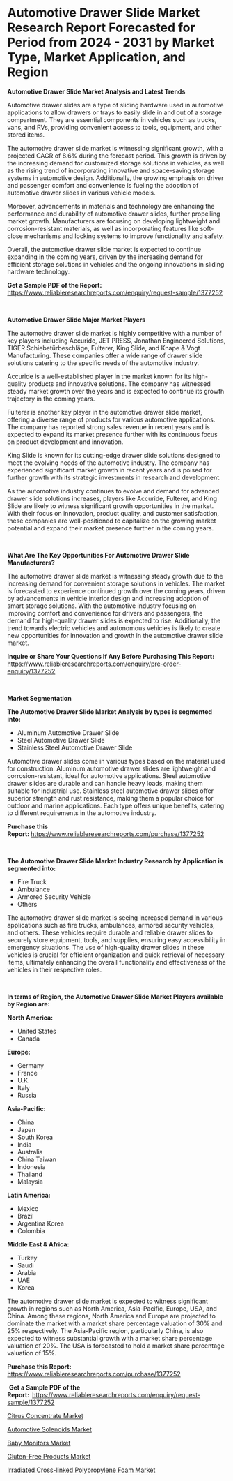 <p><h1>Automotive Drawer Slide Market Research Report Forecasted for Period from 2024 -  2031 by Market Type, Market Application, and Region</h1></p><p><strong>Automotive Drawer Slide Market Analysis and Latest Trends</strong></p>
<p><p>Automotive drawer slides are a type of sliding hardware used in automotive applications to allow drawers or trays to easily slide in and out of a storage compartment. They are essential components in vehicles such as trucks, vans, and RVs, providing convenient access to tools, equipment, and other stored items.</p><p>The automotive drawer slide market is witnessing significant growth, with a projected CAGR of 8.6% during the forecast period. This growth is driven by the increasing demand for customized storage solutions in vehicles, as well as the rising trend of incorporating innovative and space-saving storage systems in automotive design. Additionally, the growing emphasis on driver and passenger comfort and convenience is fueling the adoption of automotive drawer slides in various vehicle models.</p><p>Moreover, advancements in materials and technology are enhancing the performance and durability of automotive drawer slides, further propelling market growth. Manufacturers are focusing on developing lightweight and corrosion-resistant materials, as well as incorporating features like soft-close mechanisms and locking systems to improve functionality and safety.</p><p>Overall, the automotive drawer slide market is expected to continue expanding in the coming years, driven by the increasing demand for efficient storage solutions in vehicles and the ongoing innovations in sliding hardware technology.</p></p>
<p><strong>Get a Sample PDF of the Report:&nbsp;</strong> <a href="https://www.reliableresearchreports.com/enquiry/request-sample/1377252">https://www.reliableresearchreports.com/enquiry/request-sample/1377252</a></p>
<p>&nbsp;</p>
<p><strong>Automotive Drawer Slide Major Market Players</strong></p>
<p><p>The automotive drawer slide market is highly competitive with a number of key players including Accuride, JET PRESS, Jonathan Engineered Solutions, TIGER Schiebetürbeschläge, Fulterer, King Slide, and Knape & Vogt Manufacturing. These companies offer a wide range of drawer slide solutions catering to the specific needs of the automotive industry.</p><p>Accuride is a well-established player in the market known for its high-quality products and innovative solutions. The company has witnessed steady market growth over the years and is expected to continue its growth trajectory in the coming years.</p><p>Fulterer is another key player in the automotive drawer slide market, offering a diverse range of products for various automotive applications. The company has reported strong sales revenue in recent years and is expected to expand its market presence further with its continuous focus on product development and innovation.</p><p>King Slide is known for its cutting-edge drawer slide solutions designed to meet the evolving needs of the automotive industry. The company has experienced significant market growth in recent years and is poised for further growth with its strategic investments in research and development.</p><p>As the automotive industry continues to evolve and demand for advanced drawer slide solutions increases, players like Accuride, Fulterer, and King Slide are likely to witness significant growth opportunities in the market. With their focus on innovation, product quality, and customer satisfaction, these companies are well-positioned to capitalize on the growing market potential and expand their market presence further in the coming years.</p></p>
<p>&nbsp;</p>
<p><strong>What Are The Key Opportunities For Automotive Drawer Slide Manufacturers?</strong></p>
<p><p>The automotive drawer slide market is witnessing steady growth due to the increasing demand for convenient storage solutions in vehicles. The market is forecasted to experience continued growth over the coming years, driven by advancements in vehicle interior design and increasing adoption of smart storage solutions. With the automotive industry focusing on improving comfort and convenience for drivers and passengers, the demand for high-quality drawer slides is expected to rise. Additionally, the trend towards electric vehicles and autonomous vehicles is likely to create new opportunities for innovation and growth in the automotive drawer slide market.</p></p>
<p><strong>Inquire or Share Your Questions If Any Before Purchasing This Report:</strong> <a href="https://www.reliableresearchreports.com/enquiry/pre-order-enquiry/1377252">https://www.reliableresearchreports.com/enquiry/pre-order-enquiry/1377252</a></p>
<p>&nbsp;</p>
<p><strong>Market Segmentation</strong></p>
<p><strong>The Automotive Drawer Slide Market Analysis by types is segmented into:</strong></p>
<p><ul><li>Aluminum Automotive Drawer Slide</li><li>Steel Automotive Drawer Slide</li><li>Stainless Steel Automotive Drawer Slide</li></ul></p>
<p><p>Automotive drawer slides come in various types based on the material used for construction. Aluminum automotive drawer slides are lightweight and corrosion-resistant, ideal for automotive applications. Steel automotive drawer slides are durable and can handle heavy loads, making them suitable for industrial use. Stainless steel automotive drawer slides offer superior strength and rust resistance, making them a popular choice for outdoor and marine applications. Each type offers unique benefits, catering to different requirements in the automotive industry.</p></p>
<p><strong>Purchase this Report:&nbsp;</strong><a href="https://www.reliableresearchreports.com/purchase/1377252">https://www.reliableresearchreports.com/purchase/1377252</a></p>
<p>&nbsp;</p>
<p><strong>The Automotive Drawer Slide Market Industry Research by Application is segmented into:</strong></p>
<p><ul><li>Fire Truck</li><li>Ambulance</li><li>Armored Security Vehicle</li><li>Others</li></ul></p>
<p><p>The automotive drawer slide market is seeing increased demand in various applications such as fire trucks, ambulances, armored security vehicles, and others. These vehicles require durable and reliable drawer slides to securely store equipment, tools, and supplies, ensuring easy accessibility in emergency situations. The use of high-quality drawer slides in these vehicles is crucial for efficient organization and quick retrieval of necessary items, ultimately enhancing the overall functionality and effectiveness of the vehicles in their respective roles.</p></p>
<p>&nbsp;</p>
<p><strong>In terms of Region, the Automotive Drawer Slide Market Players available by Region are:</strong></p>
<p>
    <p> <strong> North America: </strong>
        <ul>
            <li>United States</li>
            <li>Canada</li>
        </ul>
        </p> 
    <p> <strong> Europe: </strong>
        <ul>
            <li>Germany</li>
            <li>France</li>
            <li>U.K.</li>
            <li>Italy</li>
            <li>Russia</li>
        </ul>
        </p> 
    <p> <strong> Asia-Pacific: </strong>
        <ul>
            <li>China</li>
            <li>Japan</li>
            <li>South Korea</li>
            <li>India</li>
            <li>Australia</li>
            <li>China Taiwan</li>
            <li>Indonesia</li>
            <li>Thailand</li>
            <li>Malaysia</li>
        </ul>
        </p> 
    <p> <strong> Latin America: </strong>
        <ul>
            <li>Mexico</li>
            <li>Brazil</li>
            <li>Argentina Korea</li>
            <li>Colombia</li>
        </ul>
        </p> 
    <p> <strong> Middle East & Africa: </strong>
        <ul>
            <li>Turkey</li>
            <li>Saudi</li>
            <li>Arabia</li>
            <li>UAE</li>
            <li>Korea</li>
        </ul>
    </p>
    </p>
<p><p>The automotive drawer slide market is expected to witness significant growth in regions such as North America, Asia-Pacific, Europe, USA, and China. Among these regions, North America and Europe are projected to dominate the market with a market share percentage valuation of 30% and 25% respectively. The Asia-Pacific region, particularly China, is also expected to witness substantial growth with a market share percentage valuation of 20%. The USA is forecasted to hold a market share percentage valuation of 15%.</p></p>
<p><strong>Purchase this Report: </strong><a href="https://www.reliableresearchreports.com/purchase/1377252">https://www.reliableresearchreports.com/purchase/1377252</a></p>
<p>&nbsp;<strong>Get a Sample PDF of the Report:&nbsp;&nbsp;</strong><a href="https://www.reliableresearchreports.com/enquiry/request-sample/1377252">https://www.reliableresearchreports.com/enquiry/request-sample/1377252</a></p>
<p><strong></strong></p>
<p><p><a href="https://view.publitas.com/reportprime-1/citrus-concentrate-market-size-market-share-and-global-market-analysis-report-2024-2031/">Citrus Concentrate Market</a></p><p><a href="https://view.publitas.com/reportprime-1/automotive-solenoids-market-size-focuses-on-market-dynamics-in-depth-analysis-and-future-projections-of-its-market-forecasted-for-period-from-2024-to-2031/">Automotive Solenoids Market</a></p><p><a href="https://noble-drawer-34c.notion.site/Baby-Monitors-Market-Offers-Provide-Insightful-Data-for-the-Time-Period-from-2024-to-2031-and-also-P-f6a873dd5358419280ba149f855c8aaa">Baby Monitors Market</a></p><p><a href="https://fearless-okapi-6c8.notion.site/Gluten-Free-Products-Market-Size-Furnishes-Valuable-Information-Encompassing-Market-Share-Market-Tr-4d3a3a35e4284199a51ed4e96dc7fe6b">Gluten-Free Products Market</a></p><p><a href="https://gamy-alyssum-396.notion.site/Irradiated-Cross-linked-Polypropylene-Foam-Market-with-the-goal-of-estimating-the-market-size-and-fu-efb041d54ff64938b2a41c8f357c9672">Irradiated Cross-linked Polypropylene Foam Market</a></p></p>